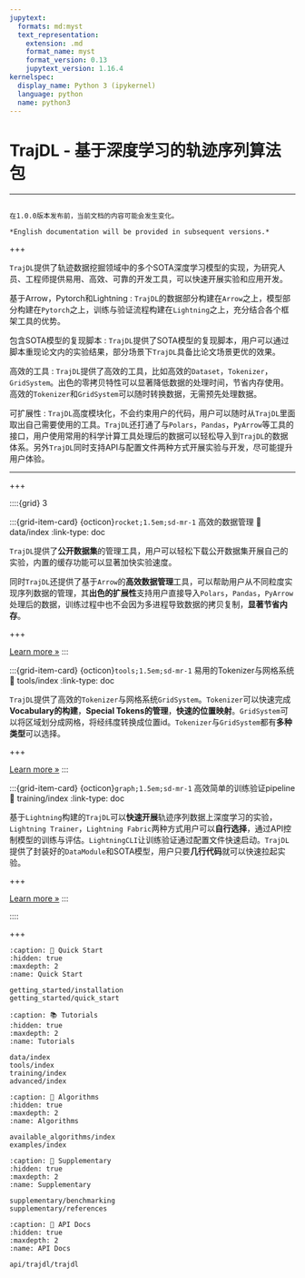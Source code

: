 ```yaml
---
jupytext:
  formats: md:myst
  text_representation:
    extension: .md
    format_name: myst
    format_version: 0.13
    jupytext_version: 1.16.4
kernelspec:
  display_name: Python 3 (ipykernel)
  language: python
  name: python3
---
```


# TrajDL - 基于深度学习的轨迹序列算法包

---

```{attention}

在1.0.0版本发布前，当前文档的内容可能会发生变化。

*English documentation will be provided in subsequent versions.*

```

+++

`TrajDL`提供了轨迹数据挖掘领域中的多个SOTA深度学习模型的实现，为研究人员、工程师提供易用、高效、可靠的开发工具，可以快速开展实验和应用开发。

基于Arrow，Pytorch和Lightning
: `TrajDL`的数据部分构建在`Arrow`之上，模型部分构建在`Pytorch`之上，训练与验证流程构建在`Lightning`之上，充分结合各个框架工具的优势。

包含SOTA模型的复现脚本
: `TrajDL`提供了SOTA模型的复现脚本，用户可以通过脚本重现论文内的实验结果，部分场景下`TrajDL`具备比论文场景更优的效果。

高效的工具
: `TrajDL`提供了高效的工具，比如高效的`Dataset`，`Tokenizer`，`GridSystem`。出色的零拷贝特性可以显著降低数据的处理时间，节省内存使用。高效的`Tokenizer`和`GridSystem`可以随时转换数据，无需预先处理数据。

可扩展性
: `TrajDL`高度模块化，不会约束用户的代码，用户可以随时从`TrajDL`里面取出自己需要使用的工具。`TrajDL`还打通了与`Polars`，`Pandas`，`PyArrow`等工具的接口，用户使用常用的科学计算工具处理后的数据可以轻松导入到`TrajDL`的数据体系。另外`TrajDL`同时支持API与配置文件两种方式开展实验与开发，尽可能提升用户体验。

---

+++

::::{grid} 3

:::{grid-item-card} {octicon}`rocket;1.5em;sd-mr-1` 高效的数据管理
:link: data/index
:link-type: doc

`TrajDL`提供了**公开数据集**的管理工具，用户可以轻松下载公开数据集开展自己的实验，内置的缓存功能可以显著加快实验速度。

同时`TrajDL`还提供了基于`Arrow`的**高效数据管理**工具，可以帮助用户从不同粒度实现序列数据的管理，其**出色的扩展性**支持用户直接导入`Polars`，`Pandas`，`PyArrow`处理后的数据，训练过程中也不会因为多进程导致数据的拷贝复制，**显著节省内存**。

+++

[Learn more »](data/index)
:::

:::{grid-item-card} {octicon}`tools;1.5em;sd-mr-1` 易用的Tokenizer与网格系统
:link: tools/index
:link-type: doc

`TrajDL`提供了高效的`Tokenizer`与网格系统`GridSystem`。`Tokenizer`可以快速完成**Vocabulary的构建**，**Special Tokens的管理**，**快速的位置映射**。`GridSystem`可以将区域划分成网格，将经纬度转换成位置id。`Tokenizer`与`GridSystem`都有**多种类型**可以选择。

+++

[Learn more »](tools/index)
:::

:::{grid-item-card} {octicon}`graph;1.5em;sd-mr-1` 高效简单的训练验证pipeline
:link: training/index
:link-type: doc

基于`Lightning`构建的`TrajDL`可以**快速开展**轨迹序列数据上深度学习的实验，`Lightning Trainer`，`Lightning Fabric`两种方式用户可以**自行选择**，通过API控制模型的训练与评估。`LightningCLI`让训练验证通过配置文件快速启动。`TrajDL`提供了封装好的`DataModule`和SOTA模型，用户只要**几行代码**就可以快速拉起实验。

+++

[Learn more »](training/index)
:::

::::

+++

```{toctree}
:caption: 🚀 Quick Start
:hidden: true
:maxdepth: 2
:name: Quick Start

getting_started/installation
getting_started/quick_start
```

```{toctree}
:caption: 📚 Tutorials
:hidden: true
:maxdepth: 2
:name: Tutorials

data/index
tools/index
training/index
advanced/index
```

```{toctree}
:caption: 📜 Algorithms
:hidden: true
:maxdepth: 2
:name: Algorithms

available_algorithms/index
examples/index
```

```{toctree}
:caption: 📔 Supplementary
:hidden: true
:maxdepth: 2
:name: Supplementary

supplementary/benchmarking
supplementary/references
```

```{toctree}
:caption: 📏 API Docs
:hidden: true
:maxdepth: 2
:name: API Docs

api/trajdl/trajdl
```
